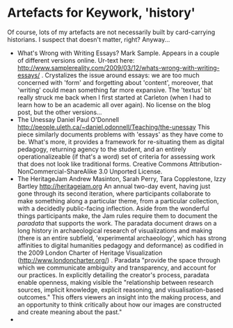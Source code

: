 
# Artefacts for Keywork, 'history'

Of course, lots of my artefacts are not necessarily built by card-carrying historians. I suspect that doesn't matter, right? Anyway...

+ What's Wrong with Writing Essays? Mark Sample. Appears in a couple of different versions online. Ur-text here: http://www.samplereality.com/2009/03/12/whats-wrong-with-writing-essays/ . Crystalizes the issue around essays: we are too much concerned with 'form' and forgetting about 'content', moreover, that 'writing' could mean something far more expansive. The 'textus' bit really struck me back when I first started at Carleton (when I had to learn how to be an academic all over again). No license on the blog post, but the other versions...
+ The Unessay Daniel Paul O'Donnell http://people.uleth.ca/~daniel.odonnell/Teaching/the-unessay  This piece similarly documents problems with 'essays' as they have come to be. What's more, it provides a framework for re-situating them as digital pedagogy, returning agency to the student, and an entirely operationalizeable (if that's a word) set of criteria for assessing work that does not look like traditional forms. Creative Commons Attribution-NonCommercial-ShareAlike 3.0 Unported License. 
+ The HeritageJam Andrew Masinton, Sarah Perry, Tara Copplestone, Izzy Bartley http://heritagejam.org An annual two-day event, having just gone through its second iteration, where participants collaborate to make something along a particular theme, from a particular collection, with a decidedly public-facing inflection. Aside from the wonderful things participants make, the Jam rules require them to document the _paradata_ that supports the work. The paradata document draws on a long history in archaeological research of visualizations and making (there is an entire subfield, 'experimental archaeology', which has strong affinities to digital humanities pedagogy and deformance) as codified in the 2009 London Charter of Heritage Visualization (http://www.londoncharter.org/) . Paradata "provide the space through which we communicate ambiguity and transparency, and account for our practices. In explicitly detailing the creator's process, paradata enable openness, making visible the "relationship between research sources, implicit knowledge, explicit reasoning, and visualisation-based outcomes." This offers viewers an insight into the making process, and an opportunity to think critically about how our images are constructed and create meaning about the past."
+ 

